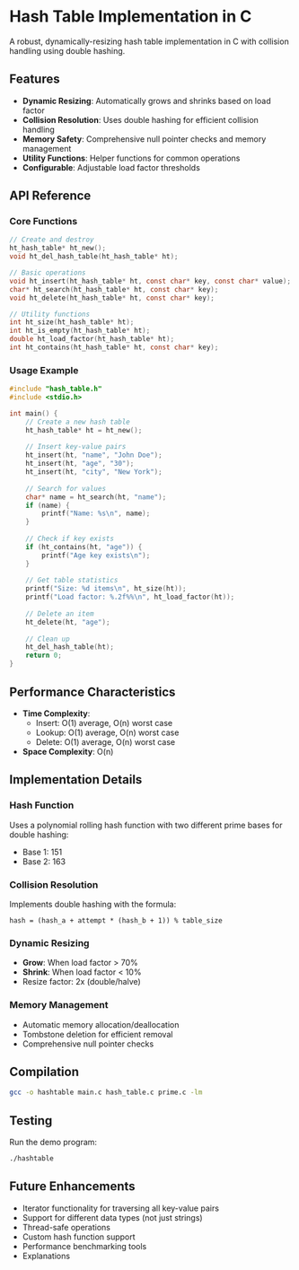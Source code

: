# Hash Table Implementation in C

A robust, dynamically-resizing hash table implementation in C with collision handling using double hashing.

## Features

- **Dynamic Resizing**: Automatically grows and shrinks based on load factor
- **Collision Resolution**: Uses double hashing for efficient collision handling
- **Memory Safety**: Comprehensive null pointer checks and memory management
- **Utility Functions**: Helper functions for common operations
- **Configurable**: Adjustable load factor thresholds

## API Reference

### Core Functions

```c
// Create and destroy
ht_hash_table* ht_new();
void ht_del_hash_table(ht_hash_table* ht);

// Basic operations
void ht_insert(ht_hash_table* ht, const char* key, const char* value);
char* ht_search(ht_hash_table* ht, const char* key);
void ht_delete(ht_hash_table* ht, const char* key);

// Utility functions
int ht_size(ht_hash_table* ht);
int ht_is_empty(ht_hash_table* ht);
double ht_load_factor(ht_hash_table* ht);
int ht_contains(ht_hash_table* ht, const char* key);
```

### Usage Example

```c
#include "hash_table.h"
#include <stdio.h>

int main() {
    // Create a new hash table
    ht_hash_table* ht = ht_new();
    
    // Insert key-value pairs
    ht_insert(ht, "name", "John Doe");
    ht_insert(ht, "age", "30");
    ht_insert(ht, "city", "New York");
    
    // Search for values
    char* name = ht_search(ht, "name");
    if (name) {
        printf("Name: %s\n", name);
    }
    
    // Check if key exists
    if (ht_contains(ht, "age")) {
        printf("Age key exists\n");
    }
    
    // Get table statistics
    printf("Size: %d items\n", ht_size(ht));
    printf("Load factor: %.2f%%\n", ht_load_factor(ht));
    
    // Delete an item
    ht_delete(ht, "age");
    
    // Clean up
    ht_del_hash_table(ht);
    return 0;
}
```

## Performance Characteristics

- **Time Complexity**:
  - Insert: O(1) average, O(n) worst case
  - Lookup: O(1) average, O(n) worst case
  - Delete: O(1) average, O(n) worst case
- **Space Complexity**: O(n)

## Implementation Details

### Hash Function
Uses a polynomial rolling hash function with two different prime bases for double hashing:
- Base 1: 151
- Base 2: 163

### Collision Resolution
Implements double hashing with the formula:
```
hash = (hash_a + attempt * (hash_b + 1)) % table_size
```

### Dynamic Resizing
- **Grow**: When load factor > 70%
- **Shrink**: When load factor < 10%
- Resize factor: 2x (double/halve)

### Memory Management
- Automatic memory allocation/deallocation
- Tombstone deletion for efficient removal
- Comprehensive null pointer checks

## Compilation

```bash
gcc -o hashtable main.c hash_table.c prime.c -lm
```

## Testing

Run the demo program:
```bash
./hashtable
```

## Future Enhancements

- Iterator functionality for traversing all key-value pairs
- Support for different data types (not just strings)
- Thread-safe operations
- Custom hash function support
- Performance benchmarking tools
- Explanations